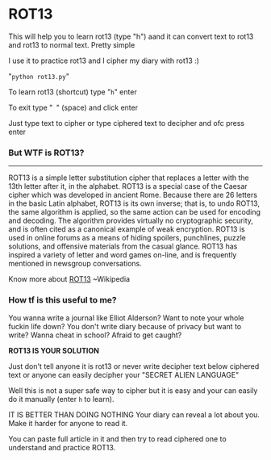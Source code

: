 # ROT13
This will help you to learn rot13 (type "h") aand it can convert text to rot13 and rot13 to normal text. Pretty simple

I use it to practice rot13 and I cipher my diary with rot13 :)

"`python rot13.py`"

To learn rot13 (shortcut) type "`h`" enter

To exit type "` `" (space) and click enter

Just type text to cipher or type ciphered text to decipher and ofc press enter

### But WTF is ROT13?
***

ROT13 is a simple letter substitution cipher that replaces a letter with the 13th letter after it, in the alphabet. ROT13 is a special case of the Caesar cipher which was developed in ancient Rome. Because there are 26 letters in the basic Latin alphabet, ROT13 is its own inverse; that is, to undo ROT13, the same algorithm is applied, so the same action can be used for encoding and decoding. The algorithm provides virtually no cryptographic security, and is often cited as a canonical example of weak encryption. ROT13 is used in online forums as a means of hiding spoilers, punchlines, puzzle solutions, and offensive materials from the casual glance. ROT13 has inspired a variety of letter and word games on-line, and is frequently mentioned in newsgroup conversations.

Know more about [ROT13](https://en.wikipedia.org/wiki/ROT13) ~Wikipedia

### How tf is this useful to me?

You wanna write a journal like Elliot Alderson?
Want to note your whole fuckin life down?
You don't write diary because of privacy but want to write?
Wanna cheat in school? Afraid to get caught?

**ROT13 IS YOUR SOLUTION**

Just don't tell anyone it is rot13 or never write decipher text below ciphered text or anyone can easily decipher your "SECRET ALIEN LANGUAGE"

Well this is not a super safe way to cipher but it is easy and your can easily do it manually (enter `h` to learn).

IT IS BETTER THAN DOING NOTHING
Your diary can reveal a lot about you. Make it harder for anyone to read it.

You can paste full article in it and then try to read ciphered one to understand and practice ROT13.

